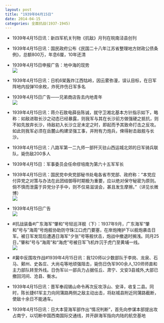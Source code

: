 ```yaml
---
layout: post
title: "1939年04月15日"
date: 2014-04-15
categories: 全面抗战(1937-1945)
---
```


<meta name="referrer" content="no-referrer" />

- 1939年4月15日讯：新四军机关刊物《抗敌》月刊在皖南泾县创刊 

- 1939年4月15日讯：国民政府公布《民国二十八年江苏省整理地方财政公债条例》，总额800万，年息6厘，10年还清 

- 1939年4月15日申报广告：地中海的现势 <br/><img src="https://ww2.sinaimg.cn/large/aca367d8jw1efgl63eq4bj20mq0xgaqx.jpg" />

- 1939年4月15日讯：日机6架轰炸江西牯岭，因云雾弥漫，误认目标，在日军阵地内投弹10余枚，炸死炸伤日军多名 

- 1939年4月15日广告——兄弟商店告去内地青年 <br/><img src="https://ww2.sinaimg.cn/large/aca367d8jw1efgjbbugx9j206t0h175n.jpg" />

- 1939年4月15日讯：蒋介石致电薛岳陈诚，就守卫湘北基本方针指示如下，略称：如敌进取长沙之动态已经暴露，则我军与其在长沙前方做强硬之抵抗，则不如先放弃长沙，待敌初入长沙立足未定之时，即起而予其致命打击之反攻。如此则我军必须在岳麓山构建坚强工事，并附有力炮兵，俾得射击敌舰与长沙。 

- 1939年4月15日讯：八路军第一二九师一部歼灭驻山西运城北郊的日军骑兵联队，毙伤敌200多人 

- 1939年4月15日：军事委员会任命缪培南为第六十五军军长 

- 1939年4月15日讯：国民党中央党部秘书处电各省市党部、政府称：“本党应付异党之对策与办法在此团结御辱时期极为重要，应以绝对保守秘密为原则。倘不慎而泄露于异党分子手中，则不仅易滋误会，甚且发生摩擦。”（详见长微博） <br/><img src="https://ww1.sinaimg.cn/large/aca367d8jw1efg55mlhmgj20c8090q3z.jpg" />

- 1939年4月15日广告 <br/><img src="https://ww2.sinaimg.cn/large/aca367d8jw1efg3p0n9ynj20eb0i40vf.jpg" />

- #抗战装备#广东海军“肇和”号轻巡洋舰（下）：1937年9月，广东海军“肇和”号与”海周“号炮舰协助防守珠江口虎门要塞，在岸炮掩护下以舰炮袭击日军。被日军发现后遭遇日海军“夕张”号等舰伏击，炮战中撤退时搁浅。同月25日，”肇和”号与“海周”和“海虎”号被日军飞机炸沉于虎门至黄埔一线。 <br/><img src="https://ww4.sinaimg.cn/large/aca367d8jw1efg1p485pmj20m80pnteo.jpg" />

- #冀中反围攻作战#1939年4月15日讯：我120师以少数部队于李岗、龙泉、石马、鄚州、史各庄、大尚屯等地顽强阻击，毙伤日伪军900余人,120师师直和主力部队转至外线。日伪军以一部兵力占据任丘、肃宁、文安3县城外,大部已撤回河间、沧县、衡水。 

- 1939年4月15日讯：晋军奉阎锡山命令再次反攻浮山、安泽，收复二县。同时，陈长捷61军主力向同蒲路两侧之敌主动出击，将赵城县附近同蒲路截断，使敌十余日不能通车。 

- 1939年4月15日讯：日大本营海军部作出“情况判断”，首先向参谋本部提出攻占南宁，以切断中国西南国际交通线，并开辟海军指向内陆的航空基地 

